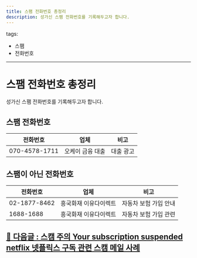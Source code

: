 ```yaml
---
title: 스팸 전화번호 총정리
description: 성가신 스팸 전화번호를 기록해두고자 합니다.
---
```



tags:
- 스팸
- 전화번호
---


스팸 전화번호 총정리
===


성가신 스팸 전화번호를 기록해두고자 합니다.


스팸 전화번호
---


|전화번호|업체|비고|
|---|---|---|
|070-4578-1711|오케이 금융 대출|대출 광고|


스팸이 아닌 전화번호
---


|전화번호|업체|비고|
|---|---|---|
|02-1877-8462|흥국화재 이유다이렉트|자동차 보험 가입 안내|
|1688-1688|흥국화재 이유다이렉트|자동차 보험 가입 관련|





[🔽 다음글 : 스캠 주의 Your subscription suspended netflix 넷플릭스 구독 관련 스캠 메일 사례](2022-07-21-netflix_subscription_scam.html '')
---



